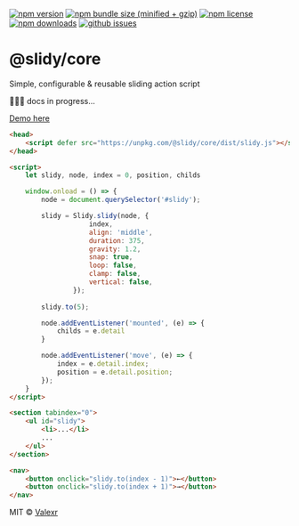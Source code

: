 [![npm version](https://img.shields.io/npm/v/@slidy/core)](https://www.npmjs.com/package/@slidy/core)
[![npm bundle size (minified + gzip)](https://img.shields.io/bundlephobia/minzip/@slidy/core)](https://bundlephobia.com/package/@slidy/core)
[![npm license](https://img.shields.io/npm/l/@slidy/core)](https://www.npmjs.com/package/@slidy/core)
[![npm downloads](https://img.shields.io/npm/dt/@slidy/core)](https://www.npmjs.com/package/@slidy/core)
[![github issues](https://img.shields.io/github/issues/valexr/slidy)](https://github.com/Valexr/slidy/issues)

# @slidy/core

Simple, configurable & reusable sliding action script

👨🏻‍💻 docs in progress...

[Demo here](https://svelte.dev/repl/8edad715f4054a20ac9b43af28b17083)

```html
<head>
    <script defer src="https://unpkg.com/@slidy/core/dist/slidy.js"></script>
</head>

<script>
    let slidy, node, index = 0, position, childs

    window.onload = () => {
        node = document.querySelector('#slidy');

        slidy = Slidy.slidy(node, {
                    index,
                    align: 'middle',
                    duration: 375,
                    gravity: 1.2,
                    snap: true,
                    loop: false,
                    clamp: false,
                    vertical: false,
                });
        
        slidy.to(5);

        node.addEventListener('mounted', (e) => {
            childs = e.detail
        }

        node.addEventListener('move', (e) => {
            index = e.detail.index;
            position = e.detail.position;
        });
    }
</script>

<section tabindex="0">
    <ul id="slidy">
        <li>...</li>
        ...
    </ul>
</section>

<nav>
    <button onclick="slidy.to(index - 1)">←</button>
    <button onclick="slidy.to(index + 1)">→</button>
</nav>
```

MIT &copy; [Valexr](https://github.com/Valexr)
